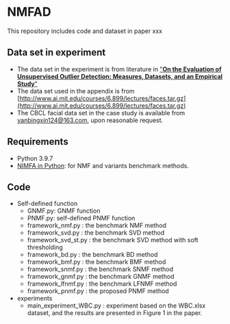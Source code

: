 # NMFAD
This repository includes code and dataset in paper xxx
## Data set in experiment
- The data set in the experiment is from literature in ["__On the Evaluation of Unsupervised Outlier Detection:
Measures, Datasets, and an Empirical Study__"](https://www.dbs.ifi.lmu.de/research/outlier-evaluation/DAMI/)
- The data set used in the appendix is from [http://www.ai.mit.edu/courses/6.899/lectures/faces.tar.gz](http://www.ai.mit.edu/courses/6.899/lectures/faces.tar.gz)
- The CBCL facial data set in the case study is available from yanbingxin124@163.com, upon reasonable request.
## Requirements
- Python 3.9.7
- [NIMFA in Python](http://nimfa.biolab.si/): for NMF and variants benchmark methods.
## Code
- Self-defined function
  - GNMF.py: GNMF function
  - PNMF.py: self-defined PNMF function
  - framework_nmf.py : the benchmark NMF method
  - framework_svd.py : the benchmark SVD method
  - framework_svd_st.py : the benchmark SVD method with soft thresholding
  - framework_bd.py : the benchmark BD method
  - framework_bmf.py : the benchmark BMF method
  - framework_snmf.py : the benchmark SNMF method
  - framework_gnmf.py : the benchmark GNMF method
  - framework_lfnmf.py : the benchmark LFNMF method
  - framework_pnmf.py : the proposed PNMF method
- experiments
  - main_experiment_WBC.py : experiment based on the WBC.xlsx dataset, and the results are presented in Figure 1 in the paper.
